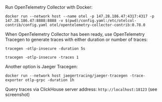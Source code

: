 Run OpenTelemetry Collector with Docker:

`docker run --network host --name otel -p 147.28.186.47:4317:4317 -p 147.28.186.47:8888:8888 -v $(pwd)/config.yaml:/etc/otelcol-contrib/config.yaml otel/opentelemetry-collector-contrib:0.78.0`

When OpenTelemetry Collector has been ready, use OpenTelemetry Tracegen to generate traces with either duration or number of traces:

`tracegen -otlp-insecure -duration 5s`

`tracegen -otlp-insecure -traces 1`

Another option is Jaeger Tracegen:

`docker run --network host jaegertracing/jaeger-tracegen -trace-exporter otlp-grpc -duration 1h`

Query traces via ClickHouse server address: `http://localhost:18123` (see screenshot)
